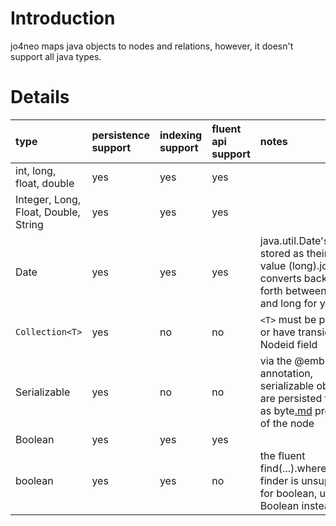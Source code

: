 # Introduction #

jo4neo maps java objects to nodes and relations, however, it doesn't support all java types.

# Details #

| **type** | **persistence support** | **indexing support** | **fluent api support** | **notes** |
|:---------|:------------------------|:---------------------|:-----------------------|:----------|
| int, long, float, double  | yes                     | yes                  | yes                    |           |
| Integer, Long, Float, Double, String | yes                     | yes                  | yes                    |           |
| Date     | yes                     | yes                  | yes                    | java.util.Date's are stored as their time value (long).jo4neo converts back and forth between Date and long for you|
| `Collection<T>` | yes                     | no                   | no                     | `<T>` must be primitive or have transient Nodeid field |
| Serializable | yes                     | no                   | no                     | via the @embed annotation, serializable objects are persisted to neo as byte[.md](.md) properties of the node |
| Boolean  | yes                     | yes                  | yes                    |           |
| boolean  | yes                     | yes                  | no                     | the fluent find(...).where(o.field) finder is unsupported for boolean, use Boolean instead |